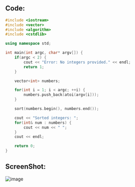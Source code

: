 ## Code:

```cpp
#include <iostream>
#include <vector>
#include <algorithm>
#include <cstdlib> 

using namespace std;

int main(int argc, char* argv[]) {
    if(argc < 2) {
        cout << "Error: No integers provided." << endl;
        return 1;
    }

    vector<int> numbers;

    for(int i = 1; i < argc; ++i) {
        numbers.push_back(atoi(argv[i]));
    }

    sort(numbers.begin(), numbers.end());

    cout << "Sorted integers: ";
    for(int& num : numbers) {
        cout << num << " ";
    }
    cout << endl;

    return 0;
}
```

## ScreenShot:

![image](https://github.com/user-attachments/assets/3d107260-37ac-4a11-a526-f47242911833)
